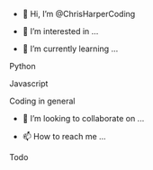 - 👋 Hi, I’m @ChrisHarperCoding



- 👀 I’m interested in ...



- 🌱 I’m currently learning ...


Python

Javascript

Coding in general


- 💞️ I’m looking to collaborate on ...


- 📫 How to reach me ...

<!---
ChrisHarperCoding/ChrisHarperCoding is a ✨ special ✨ repository because its `README.md` (this file) appears on your GitHub profile.
You can click the Preview link to take a look at your changes.
--->

Todo
